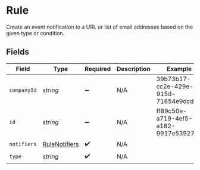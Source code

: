 # Rule

Create an event notification to a URL or list of email addresses based on the given type or condition.


## Fields

| Field                                                 | Type                                                  | Required                                              | Description                                           | Example                                               |
| ----------------------------------------------------- | ----------------------------------------------------- | ----------------------------------------------------- | ----------------------------------------------------- | ----------------------------------------------------- |
| `companyId`                                           | *string*                                              | :heavy_minus_sign:                                    | N/A                                                   | 39b73b17-cc2e-429e-915d-71654e9dcd1e                  |
| `id`                                                  | *string*                                              | :heavy_minus_sign:                                    | N/A                                                   | ff89c50e-a719-4ef5-a182-9917e53927b6                  |
| `notifiers`                                           | [RuleNotifiers](../../models/shared/RuleNotifiers.md) | :heavy_check_mark:                                    | N/A                                                   |                                                       |
| `type`                                                | *string*                                              | :heavy_check_mark:                                    | N/A                                                   |                                                       |
